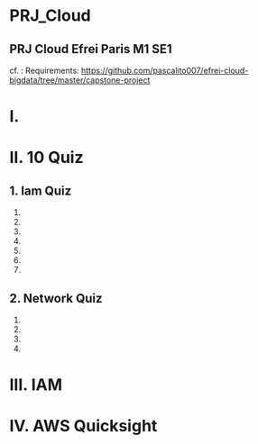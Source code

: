 # PRJ_Cloud
## PRJ Cloud Efrei Paris M1 SE1
cf. : Requirements: https://github.com/pascalito007/efrei-cloud-bigdata/tree/master/capstone-project

# I. 




# II. 10 Quiz
## 1. Iam Quiz
1.
2.
3.
4.
5.
6.
7. 

## 2. Network Quiz
1.
2.
3.
4.



# III. IAM





# IV. AWS Quicksight


